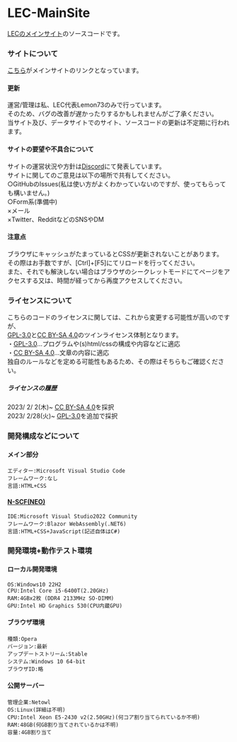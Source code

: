 # LEC-MainSite
[LECのメインサイト][lec-main]のソースコードです。

### サイトについて
[こちら][lec-main]がメインサイトのリンクとなっています。<br>

#### 更新
運営/管理は私、LEC代表Lemon73のみで行っています。<br>
そのため、バグの改善が遅かったりするかもしれませんがご了承ください。<br>
当サイト及び、データサイトでのサイト、ソースコードの更新は不定期に行われます。<br>

#### サイトの要望や不具合について
サイトの運営状況や方針は[Discord](https://discord.com/channels/972718425937952798/1080900222152097913 "LEC公式サイトサポート")にて発表しています。<br>
サイトに関してのご意見は以下の場所で共有してください。<br>
○GitHubのIssues(私は使い方がよくわかっていないのですが、使ってもらっても構いません。)<br>
○Form系(準備中)<br>
×メール<br>
×Twitter、RedditなどのSNSやDM<br>

[lec-main]: http://lec.starfree.jp "LEC公式サイト"

#### 注意点
ブラウザにキャッシュがたまっているとCSSが更新されないことがあります。<br>
その際はお手数ですが、[Ctrl]+[F5]にてリロードを行ってください。<br>
また、それでも解決しない場合はブラウザのシークレットモードにてページをアクセスする又は、時間が経ってから再度アクセスしてください。<br>

### ライセンスについて
こちらのコードのライセンスに関しては、これから変更する可能性が高いのですが、<br>
[GPL-3.0]と[CC BY-SA 4.0]のツインライセンス体制となります。<br>
・[GPL-3.0]…プログラムや(s)html/cssの構成や内容などに適応<br>
・[CC BY-SA 4.0]…文章の内容に適応<br>
独自のルールなどを定める可能性もあるため、その際はそちらもご確認ください。<br>

##### ライセンスの履歴
2023/ 2/ 2(木)~ [CC BY-SA 4.0]を採択<br>
2023/ 2/28(火)~ [GPL-3.0]を追加で採択<br>

[GPL-3.0]: LICENSE "GNU GPL v3.0"
[CC BY-SA 4.0]: https://creativecommons.org/licenses/by-sa/4.0/deed.ja "Creative Commons License BY-SA 4.0"

### 開発構成などについて
#### メイン部分
    エディター:Microsoft Visual Studio Code
    フレームワーク:なし
    言語:HTML+CSS
#### [N-SCF(NEO)](http://lec.starfree.jp/neo/neo_scf/)
    IDE:Microsoft Visual Studio2022 Community
    フレームワーク:Blazor WebAssembly(.NET6)
    言語:HTML+CSS+JavaScript(記述自体はC#)

### 開発環境+動作テスト環境
#### ローカル開発環境
    OS:Windows10 22H2
    CPU:Intel Core i5-6400T(2.20GHz)
    RAM:4GBx2枚 (DDR4 2133MHz SO-DIMM)
    GPU:Intel HD Graphics 530(CPU内蔵GPU)
#### ブラウザ環境
    種類:Opera
    バージョン:最新
    アップデートストリーム:Stable
    システム:Windows 10 64-bit
    ブラウザID:略
#### 公開サーバー
    管理企業:Netowl
    OS:Linux(詳細は不明)
    CPU:Intel Xeon E5-2430 v2(2.50GHz)(何コア割り当てられているか不明)
    RAM:48GB(何GB割り当てされているかは不明)
    容量:4GB割り当て
